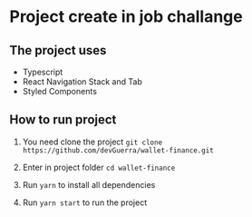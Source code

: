 # Project create in job challange

## The project uses

- Typescript
- React Navigation Stack and Tab
- Styled Components

## How to run project

1. You need clone the project
   `git clone https://github.com/devGuerra/wallet-finance.git`

2. Enter in project folder
   `cd wallet-finance`
3. Run `yarn` to install all dependencies
4. Run `yarn start` to run the project
